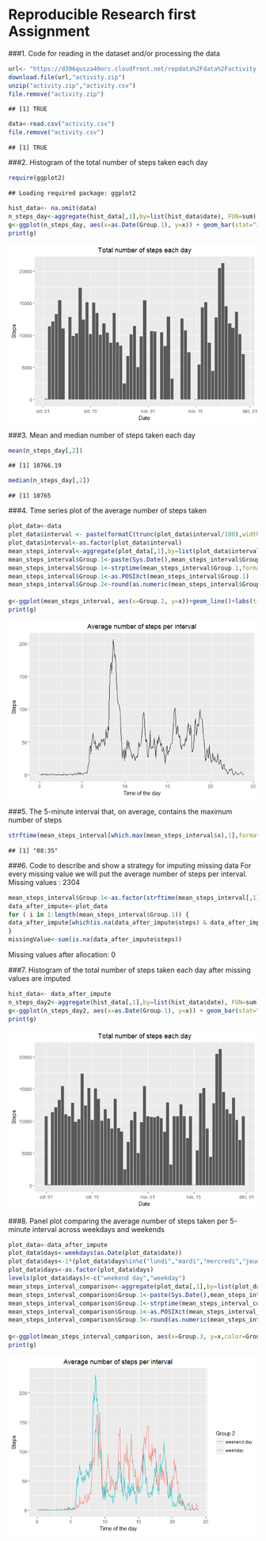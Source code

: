 # Reproducible Research first Assignment

###1. Code for reading in the dataset and/or processing the data

```r
url<- "https://d396qusza40orc.cloudfront.net/repdata%2Fdata%2Factivity.zip"
download.file(url,"activity.zip")
unzip("activity.zip","activity.csv")
file.remove("activity.zip")
```

```
## [1] TRUE
```

```r
data<-read.csv("activity.csv")
file.remove("activity.csv")
```

```
## [1] TRUE
```

###2. Histogram of the total number of steps taken each day

```r
require(ggplot2)
```

```
## Loading required package: ggplot2
```

```r
hist_data<- na.omit(data)
n_steps_day<-aggregate(hist_data[,1],by=list(hist_data$date), FUN=sum)
g<-ggplot(n_steps_day, aes(x=as.Date(Group.1), y=x)) + geom_bar(stat="identity")+labs(title="Total number of steps each day",y="Steps",x="Date")+theme(plot.title = element_text(hjust = 0.5))
print(g)
```

![](RR_Assignment_files/figure-html/unnamed-chunk-2-1.png)<!-- -->

###3. Mean and median number of steps taken each day


```r
mean(n_steps_day[,2])
```

```
## [1] 10766.19
```

```r
median(n_steps_day[,2])
```

```
## [1] 10765
```

###4. Time series plot of the average number of steps taken

```r
plot_data<-data
plot_data$interval <- paste(formatC(trunc(plot_data$interval/100),width=2,format="d",flag="0"),":",formatC(round((plot_data$interval/100-trunc(plot_data$interval/100))*100),width=2,format="d",flag="0"),sep="")
plot_data$interval<-as.factor(plot_data$interval)
mean_steps_interval<-aggregate(plot_data[,1],by=list(plot_data$interval), FUN=mean,na.rm=TRUE)
mean_steps_interval$Group.1<-paste(Sys.Date(),mean_steps_interval$Group.1,sep=" ")
mean_steps_interval$Group.1<-strptime(mean_steps_interval$Group.1,format="%Y-%m-%d %H:%M")
mean_steps_interval$Group.1<-as.POSIXct(mean_steps_interval$Group.1)
mean_steps_interval$Group.2<-round(as.numeric(mean_steps_interval$Group.1-trunc(mean_steps_interval$Group.1,"days"))/3600,digits=2)

g<-ggplot(mean_steps_interval, aes(x=Group.2, y=x))+geom_line()+labs(title="Average number of steps per interval",y="Steps",x="Time of the day")+theme(plot.title = element_text(hjust = 0.5))+xlim(0,24)
print(g)
```

![](RR_Assignment_files/figure-html/unnamed-chunk-4-1.png)<!-- -->

###5. The 5-minute interval that, on average, contains the maximum number of steps

```r
strftime(mean_steps_interval[which.max(mean_steps_interval$x),1],format="%H:%M")
```

```
## [1] "08:35"
```

###6. Code to describe and show a strategy for imputing missing data
For every missing value we will put the average number of steps per interval.
Missing values : 2304


```r
mean_steps_interval$Group.1<-as.factor(strftime(mean_steps_interval[,1],format="%H:%M"))
data_after_impute<-plot_data
for ( i in 1:length(mean_steps_interval$Group.1)) { 
data_after_impute[which(is.na(data_after_impute$steps) & data_after_impute$interval == mean_steps_interval[i,1]),1]<-mean_steps_interval[i,2]
}
missingValue<-sum(is.na(data_after_impute$steps))
```
Missing values after allocation: 0

###7. Histogram of the total number of steps taken each day after missing values are imputed

```r
hist_data<- data_after_impute
n_steps_day2<-aggregate(hist_data[,1],by=list(hist_data$date), FUN=sum)
g<-ggplot(n_steps_day2, aes(x=as.Date(Group.1), y=x)) + geom_bar(stat="identity")+labs(title="Total number of steps each day",y="Steps",x="Date")+theme(plot.title = element_text(hjust = 0.5))
print(g)
```

![](RR_Assignment_files/figure-html/unnamed-chunk-7-1.png)<!-- -->

###8. Panel plot comparing the average number of steps taken per 5-minute interval across weekdays and weekends

```r
plot_data<-data_after_impute
plot_data$days<-weekdays(as.Date(plot_data$date))
plot_data$days<-1*(plot_data$days%in%c("lundi","mardi","mercredi","jeudi","vendredi"))
plot_data$days<-as.factor(plot_data$days)
levels(plot_data$days)<-c("weekend day","weekday")
mean_steps_interval_comparison<-aggregate(plot_data[,1],by=list(plot_data$interval,plot_data$days), FUN=mean,na.rm=TRUE)
mean_steps_interval_comparison$Group.1<-paste(Sys.Date(),mean_steps_interval_comparison$Group.1,sep=" ")
mean_steps_interval_comparison$Group.1<-strptime(mean_steps_interval_comparison$Group.1,format="%Y-%m-%d %H:%M")
mean_steps_interval_comparison$Group.1<-as.POSIXct(mean_steps_interval_comparison$Group.1)
mean_steps_interval_comparison$Group.3<-round(as.numeric(mean_steps_interval_comparison$Group.1-trunc(mean_steps_interval_comparison$Group.1,"days"))/3600,digits=2)

g<-ggplot(mean_steps_interval_comparison, aes(x=Group.3, y=x,color=Group.2))+geom_line()+labs(title="Average number of steps per interval",y="Steps",x="Time of the day")+theme(plot.title = element_text(hjust = 0.5))+xlim(0,24)
print(g)
```

![](RR_Assignment_files/figure-html/unnamed-chunk-8-1.png)<!-- -->
